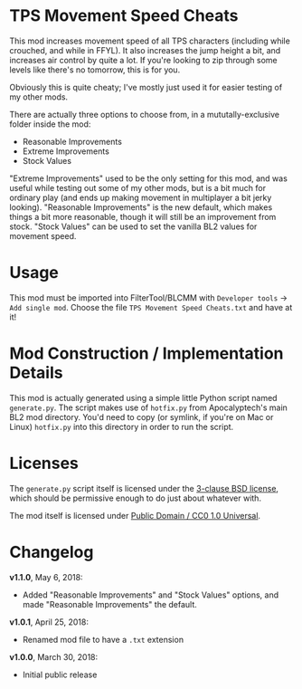 TPS Movement Speed Cheats
=========================

This mod increases movement speed of all TPS characters (including while
crouched, and while in FFYL).  It also increases the jump height a bit, and
increases air control by quite a lot.  If you're looking to zip through
some levels like there's no tomorrow, this is for you.

Obviously this is quite cheaty; I've mostly just used it for easier testing
of my other mods.

There are actually three options to choose from, in a mututally-exclusive
folder inside the mod:

* Reasonable Improvements
* Extreme Improvements
* Stock Values

"Extreme Improvements" used to be the only setting for this mod, and was
useful while testing out some of my other mods, but is a bit much for
ordinary play (and ends up making movement in multiplayer a bit jerky
looking).  "Reasonable Improvements" is the new default, which makes
things a bit more reasonable, though it will still be an improvement
from stock.  "Stock Values" can be used to set the vanilla BL2 values
for movement speed.

Usage
=====

This mod must be imported into FilterTool/BLCMM with `Developer tools` ->
`Add single mod`.  Choose the file `TPS Movement Speed Cheats.txt` and have
at it!

Mod Construction / Implementation Details
=========================================

This mod is actually generated using a simple little Python script named
`generate.py`.  The script makes use of `hotfix.py` from Apocalyptech's
main BL2 mod directory.  You'd need to copy (or symlink, if you're on Mac
or Linux) `hotfix.py` into this directory in order to run the script.

Licenses
========

The `generate.py` script itself is licensed under the
[3-clause BSD license](https://opensource.org/licenses/BSD-3-Clause),
which should be permissive enough to do just about whatever with.

The mod itself is licensed under
[Public Domain / CC0 1.0 Universal](https://creativecommons.org/publicdomain/zero/1.0/).

Changelog
=========

**v1.1.0**, May 6, 2018:
 * Added "Reasonable Improvements" and "Stock Values" options, and made
   "Reasonable Improvements" the default.

**v1.0.1**, April 25, 2018:
 * Renamed mod file to have a `.txt` extension

**v1.0.0**, March 30, 2018:
 * Initial public release
